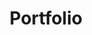 ---
layout: categories
title: Portfolio
permalink: /portfolio
ignoreCategories: ['portfolio', 'blog']
---
